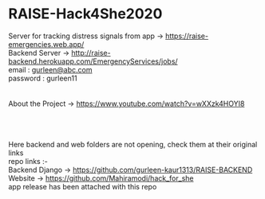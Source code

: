 # RAISE-Hack4She2020<br />
Server for tracking distress signals from app -> https://raise-emergencies.web.app/ <br />
Backend Server -> http://raise-backend.herokuapp.com/EmergencyServices/jobs/ <br />
email : gurleen@abc.com <br />
password : gurleen11 <br /><br /><br />
About the Project -> https://www.youtube.com/watch?v=wXXzk4HOYI8
<br /><br /><br />

<br />Here backend and web folders are not opening, check them at their original links<br />
repo links :- <br />
Backend Django -> https://github.com/gurleen-kaur1313/RAISE-BACKEND <br />
Website -> https://github.com/Mahiramodi/hack_for_she <br />
app release has been attached with this repo <br />
